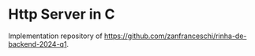 # Http Server in C
Implementation repository of https://github.com/zanfranceschi/rinha-de-backend-2024-q1.
